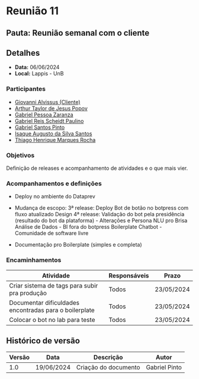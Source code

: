 # Reunião 11

## Pauta: Reunião semanal com o cliente

## Detalhes

- **Data:** 06/06/2024
- **Local:** Lappis - UnB

### Participantes

- [Giovanni Alvissus (Cliente)](https://github.com/giovanni1106)
- [Arthur Taylor de Jesus Popov](https://github.com/Eruel6)
- [Gabriel Pessoa Zaranza](https://github.com/GZaranza)
- [Gabriel Reis Scheidt Paulino](https://github.com/Gxaite)
- [Gabriel Santos Pinto](https://github.com/GabrielSPinto)
- [Isaque Augusto da Silva Santos](https://github.com/seraphritt)
- [Thiago Henrique Marques Rocha](https://github.com/MarquesAerospace)

### Objetivos

Definição de releases e acompanhamento de atividades e o que mais vier.

### Acompanhamentos e definições

- Deploy no ambiente do Dataprev

- Mudança de escopo:
3ª release:
Deploy
Bot de botão no botpress com fluxo atualizado
Design
4ª release:
Validação do bot pela presidência (resultado do bot da plataforma) - Alterações e Persona
NLU pro Brisa
Análise de Dados - BI fora do botpress
Boilerplate Chatbot - Comunidade de software livre

- Documentação pro Boilerplate (simples e completa)

### Encaminhamentos

| Atividade                                   | Responsáveis                  | Prazo      |
|---------------------------------------------|-------------------------------|------------|
|Criar sistema de tags para subir pra produção|Todos| 23/05/2024 |
| Documentar dificuldades encontradas para o boilerplate |Todos| 23/05/2024 |
|Colocar o bot no lab para teste|Todos| 23/05/2024 |

## Histórico de versão

| Versão | Data       | Descrição             | Autor             |
|--------|------------|-----------------------|-------------------|
| 1.0    | 19/06/2024 | Criação do documento  | Gabriel Pinto    |